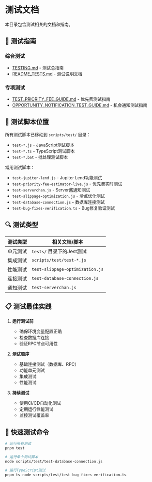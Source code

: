 # 测试文档

本目录包含测试相关的文档和指南。

## 🧪 测试指南

### 综合测试
- [TESTING.md](./TESTING.md) - 测试总指南
- [README_TESTS.md](./README_TESTS.md) - 测试说明文档

### 专项测试
- [TEST_PRIORITY_FEE_GUIDE.md](./TEST_PRIORITY_FEE_GUIDE.md) - 优先费测试指南
- [OPPORTUNITY_NOTIFICATION_TEST_GUIDE.md](./OPPORTUNITY_NOTIFICATION_TEST_GUIDE.md) - 机会通知测试指南

## 📂 测试脚本位置

所有测试脚本已移动到 `scripts/test/` 目录：
- `test-*.js` - JavaScript测试脚本
- `test-*.ts` - TypeScript测试脚本
- `test-*.bat` - 批处理测试脚本

常用测试脚本：
- `test-jupiter-lend.js` - Jupiter Lend功能测试
- `test-priority-fee-estimator-live.js` - 优先费实时测试
- `test-serverchan.js` - Server酱通知测试
- `test-slippage-optimization.js` - 滑点优化测试
- `test-database-connection.js` - 数据库连接测试
- `test-bug-fixes-verification.ts` - Bug修复验证测试

## 🔍 测试类型

| 测试类型 | 相关文档/脚本 |
|---------|-------------|
| 单元测试 | `tests/` 目录下的Jest测试 |
| 集成测试 | `scripts/test/test-*.js` |
| 性能测试 | `test-slippage-optimization.js` |
| 连接测试 | `test-database-connection.js` |
| 通知测试 | `test-serverchan.js` |

## 📋 测试最佳实践

1. **运行测试前**
   - 确保环境变量配置正确
   - 检查数据库连接
   - 验证RPC节点可用性

2. **测试顺序**
   - 基础连接测试（数据库、RPC）
   - 功能单元测试
   - 集成测试
   - 性能测试

3. **持续测试**
   - 使用CI/CD自动化测试
   - 定期运行性能测试
   - 监控测试覆盖率

## 🚀 快速测试命令

```bash
# 运行所有测试
pnpm test

# 运行单个测试脚本
node scripts/test/test-database-connection.js

# 运行TypeScript测试
pnpm ts-node scripts/test/test-bug-fixes-verification.ts
```

